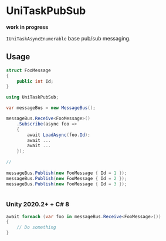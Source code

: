# UniTaskPubSub

**work in progress**

`IUniTaskAsyncEnumerable` base pub/sub messaging.


## Usage

```csharp
struct FooMessage
{
    public int Id;
}
```

```csharp
using UniTaskPubSub;

var messageBus = new MessageBus();

messageBus.Receive<FooMessage>()
    .Subscribe(async foo => 
    {
        await LoadAsync(foo.Id);
        await ...
        await ...        
    });
    
//     
    
messageBus.Publish(new FooMessage { Id = 1 });
messageBus.Publish(new FooMessage { Id = 2 });
messageBus.Publish(new FooMessage { Id = 3 });
    
```

### Unity 2020.2+ + C# 8

```csharp
await foreach (var foo in messageBus.Receive<FooMessage>())
{
    // Do something
}
```
